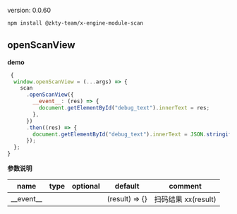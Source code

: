 
version: 0.0.60
``` bash
npm install @zkty-team/x-engine-module-scan
```



## openScanView



**demo**
``` js
 {
  window.openScanView = (...args) => {
    scan
      .openScanView({
        __event__: (res) => {
          document.getElementById("debug_text").innerText = res;
        },
      })
      .then((res) => {
        document.getElementById("debug_text").innerText = JSON.stringify(res);
      });
  };
}
``` 

	
**参数说明**

| name                        | type      | optional | default   | comment  |
| --------------------------- | --------- | -------- | --------- |--------- |
| \_\_event\_\_ |  |  | (result) => {} | 扫码结果 xx(result) |

    